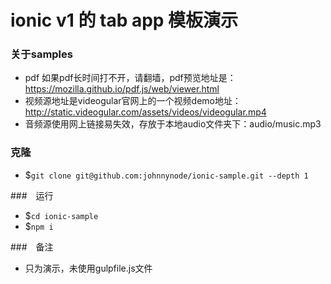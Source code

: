 # ionic v1 的 tab app 模板演示

### 关于samples
- pdf 如果pdf长时间打不开，请翻墙，pdf预览地址是：https://mozilla.github.io/pdf.js/web/viewer.html
- 视频源地址是videogular官网上的一个视频demo地址：http://static.videogular.com/assets/videos/videogular.mp4
- 音频源使用网上链接易失效，存放于本地audio文件夹下：audio/music.mp3
### 克隆
- $`git clone git@github.com:johnnynode/ionic-sample.git --depth 1`

###　运行
- $`cd ionic-sample`
- $`npm i`

###　备注
- 只为演示，未使用gulpfile.js文件